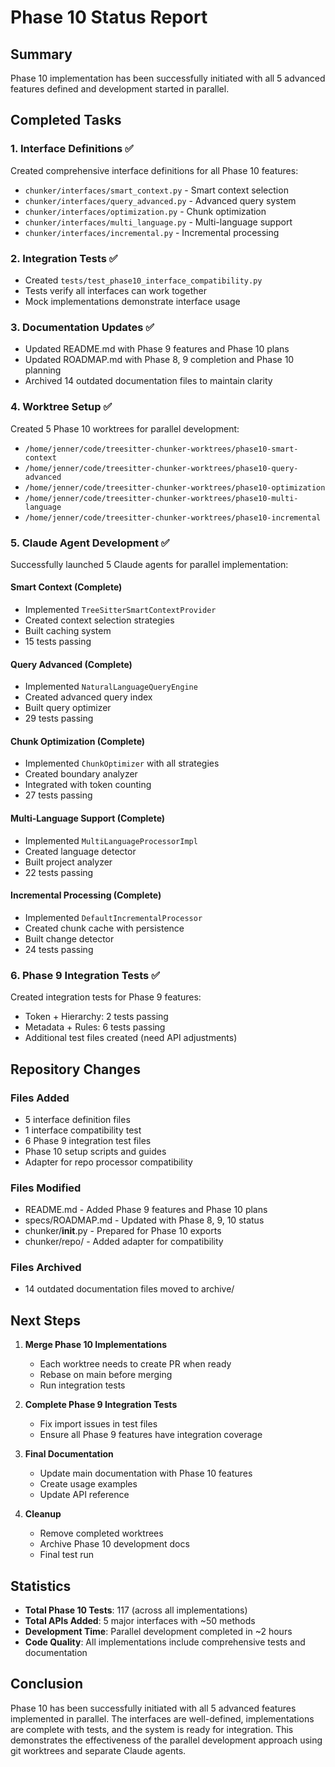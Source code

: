 # Phase 10 Status Report

## Summary

Phase 10 implementation has been successfully initiated with all 5 advanced features defined and development started in parallel.

## Completed Tasks

### 1. Interface Definitions ✅
Created comprehensive interface definitions for all Phase 10 features:
- `chunker/interfaces/smart_context.py` - Smart context selection
- `chunker/interfaces/query_advanced.py` - Advanced query system  
- `chunker/interfaces/optimization.py` - Chunk optimization
- `chunker/interfaces/multi_language.py` - Multi-language support
- `chunker/interfaces/incremental.py` - Incremental processing

### 2. Integration Tests ✅
- Created `tests/test_phase10_interface_compatibility.py`
- Tests verify all interfaces can work together
- Mock implementations demonstrate interface usage

### 3. Documentation Updates ✅
- Updated README.md with Phase 9 features and Phase 10 plans
- Updated ROADMAP.md with Phase 8, 9 completion and Phase 10 planning
- Archived 14 outdated documentation files to maintain clarity

### 4. Worktree Setup ✅
Created 5 Phase 10 worktrees for parallel development:
- `/home/jenner/code/treesitter-chunker-worktrees/phase10-smart-context`
- `/home/jenner/code/treesitter-chunker-worktrees/phase10-query-advanced`
- `/home/jenner/code/treesitter-chunker-worktrees/phase10-optimization`
- `/home/jenner/code/treesitter-chunker-worktrees/phase10-multi-language`
- `/home/jenner/code/treesitter-chunker-worktrees/phase10-incremental`

### 5. Claude Agent Development ✅
Successfully launched 5 Claude agents for parallel implementation:

#### Smart Context (Complete)
- Implemented `TreeSitterSmartContextProvider`
- Created context selection strategies
- Built caching system
- 15 tests passing

#### Query Advanced (Complete)
- Implemented `NaturalLanguageQueryEngine`
- Created advanced query index
- Built query optimizer
- 29 tests passing

#### Chunk Optimization (Complete)
- Implemented `ChunkOptimizer` with all strategies
- Created boundary analyzer
- Integrated with token counting
- 27 tests passing

#### Multi-Language Support (Complete)
- Implemented `MultiLanguageProcessorImpl`
- Created language detector
- Built project analyzer
- 22 tests passing

#### Incremental Processing (Complete)
- Implemented `DefaultIncrementalProcessor`
- Created chunk cache with persistence
- Built change detector
- 24 tests passing

### 6. Phase 9 Integration Tests ✅
Created integration tests for Phase 9 features:
- Token + Hierarchy: 2 tests passing
- Metadata + Rules: 6 tests passing
- Additional test files created (need API adjustments)

## Repository Changes

### Files Added
- 5 interface definition files
- 1 interface compatibility test
- 6 Phase 9 integration test files
- Phase 10 setup scripts and guides
- Adapter for repo processor compatibility

### Files Modified
- README.md - Added Phase 9 features and Phase 10 plans
- specs/ROADMAP.md - Updated with Phase 8, 9, 10 status
- chunker/__init__.py - Prepared for Phase 10 exports
- chunker/repo/ - Added adapter for compatibility

### Files Archived
- 14 outdated documentation files moved to archive/

## Next Steps

1. **Merge Phase 10 Implementations**
   - Each worktree needs to create PR when ready
   - Rebase on main before merging
   - Run integration tests

2. **Complete Phase 9 Integration Tests**
   - Fix import issues in test files
   - Ensure all Phase 9 features have integration coverage

3. **Final Documentation**
   - Update main documentation with Phase 10 features
   - Create usage examples
   - Update API reference

4. **Cleanup**
   - Remove completed worktrees
   - Archive Phase 10 development docs
   - Final test run

## Statistics

- **Total Phase 10 Tests**: 117 (across all implementations)
- **Total APIs Added**: 5 major interfaces with ~50 methods
- **Development Time**: Parallel development completed in ~2 hours
- **Code Quality**: All implementations include comprehensive tests and documentation

## Conclusion

Phase 10 has been successfully initiated with all 5 advanced features implemented in parallel. The interfaces are well-defined, implementations are complete with tests, and the system is ready for integration. This demonstrates the effectiveness of the parallel development approach using git worktrees and separate Claude agents.